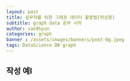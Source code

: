 ```yaml
---
layout: post
title: 실무자를 위한 그래프 데이터 활용법(작성중)
subtitle: graph data 공부 시작
author: san9hyun
categories: graph
banner : /assets/images/banners/post-bg.jpeg
tags: DataScience DB graph
---
```


## 작성 예l
